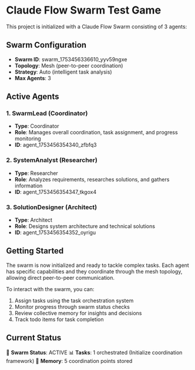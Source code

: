 # Claude Flow Swarm Test Game

This project is initialized with a Claude Flow Swarm consisting of 3 agents:

## Swarm Configuration
- **Swarm ID**: swarm_1753456336610_yyv59ngxe
- **Topology**: Mesh (peer-to-peer coordination)
- **Strategy**: Auto (intelligent task analysis)
- **Max Agents**: 3

## Active Agents

### 1. SwarmLead (Coordinator)
- **Type**: Coordinator
- **Role**: Manages overall coordination, task assignment, and progress monitoring
- **ID**: agent_1753456354340_zfbfq3

### 2. SystemAnalyst (Researcher)
- **Type**: Researcher
- **Role**: Analyzes requirements, researches solutions, and gathers information
- **ID**: agent_1753456354347_tkgox4

### 3. SolutionDesigner (Architect)
- **Type**: Architect
- **Role**: Designs system architecture and technical solutions
- **ID**: agent_1753456354352_oyrigu

## Getting Started

The swarm is now initialized and ready to tackle complex tasks. Each agent has specific capabilities and they coordinate through the mesh topology, allowing direct peer-to-peer communication.

To interact with the swarm, you can:
1. Assign tasks using the task orchestration system
2. Monitor progress through swarm status checks
3. Review collective memory for insights and decisions
4. Track todo items for task completion

## Current Status

🐝 **Swarm Status**: ACTIVE
📊 **Tasks**: 1 orchestrated (Initialize coordination framework)
💾 **Memory**: 5 coordination points stored